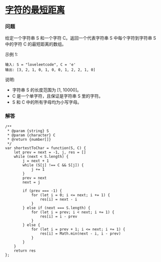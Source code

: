 # [字符的最短距离](https://leetcode-cn.com/problems/shortest-distance-to-a-character)

### 问题

给定一个字符串 S 和一个字符 C。返回一个代表字符串 S 中每个字符到字符串 S 中的字符 C 的最短距离的数组。

示例 1:

```
输入: S = "loveleetcode", C = 'e'
输出: [3, 2, 1, 0, 1, 0, 0, 1, 2, 2, 1, 0]
```
说明:

* 字符串 S 的长度范围为 [1, 10000]。
* C 是一个单字符，且保证是字符串 S 里的字符。
* S 和 C 中的所有字母均为小写字母。

### 解答

```
/**
 * @param {string} S
 * @param {character} C
 * @return {number[]}
 */
var shortestToChar = function(S, C) {
    let prev = next = -1, j, res = []
    while (next < S.length) {
        j = next + 1
        while (S[j] !== C && S[j]) {
            j += 1
        }
        prev = next
        next = j

        if (prev === -1) {
            for (let i = 0; i <= next; i += 1) {
                res[i] = next - i
            }
        } else if (next === S.length) {
            for (let i = prev; i < next; i += 1) {
                res[i] = i - prev
            }
        } else {
            for (let i = prev + 1; i <= next; i += 1) {
                res[i] = Math.min(next - i, i - prev)
            }
        }
    }
    return res
};
```
